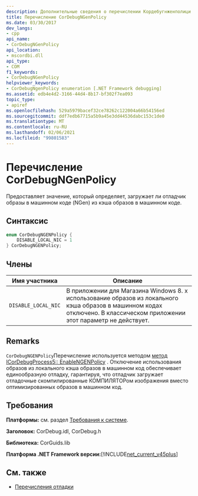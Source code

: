 ```yaml
---
description: Дополнительные сведения о перечислении Кордебугнженполици
title: Перечисление CorDebugNGenPolicy
ms.date: 03/30/2017
dev_langs:
- cpp
api_name:
- CorDebugNGenPolicy
api_location:
- mscordbi.dll
api_type:
- COM
f1_keywords:
- CorDebugNGenPolicy
helpviewer_keywords:
- CorDebugNgenPolicy enumeration [.NET Framework debugging]
ms.assetid: edb4e4d2-3166-44d4-8b17-bf302f7ea093
topic_type:
- apiref
ms.openlocfilehash: 529a5979bacef32ce78262c122004a66b54156ed
ms.sourcegitcommit: ddf7edb67715a5b9a45e3dd44536dabc153c1de0
ms.translationtype: MT
ms.contentlocale: ru-RU
ms.lasthandoff: 02/06/2021
ms.locfileid: "99801583"
---
```

# <a name="cordebugngenpolicy-enumeration"></a>Перечисление CorDebugNGenPolicy

Предоставляет значение, который определяет, загружает ли отладчик образы в машинном коде (NGen) из кэша образов в машинном коде.  
  
## <a name="syntax"></a>Синтаксис  
  
```cpp
enum CorDebugNGENPolicy {  
    DISABLE_LOCAL_NIC = 1  
} CorDebugNGENPolicy;  
```  
  
## <a name="members"></a>Члены  
  
|Имя участника|Описание|  
|-----------------|-----------------|  
|`DISABLE_LOCAL_NIC`|В приложении для Магазина Windows 8. x использование образов из локального кэша образов в машинном кодах отключено. В классическом приложении этот параметр не действует.|  
  
## <a name="remarks"></a>Remarks  

 `CorDebugNGENPolicy`Перечисление используется методом [метод ICorDebugProcess5:: EnableNGENPolicy](icordebugprocess5-enablengenpolicy-method.md) . Отключение использования образов из локального кэша образов в машинном код обеспечивает единообразную отладку, гарантируя, что отладчик загружает отладочные скомпилированные КОМПИЛЯТОРом изображения вместо оптимизированных образов в машинном код.  
  
## <a name="requirements"></a>Требования  

 **Платформы:** см. раздел [Требования к системе](../../get-started/system-requirements.md).  
  
 **Заголовок:** CorDebug.idl, CorDebug.h  
  
 **Библиотека:** CorGuids.lib  
  
 **Платформа .NET Framework версии:**[!INCLUDE[net_current_v45plus](../../../../includes/net-current-v45plus-md.md)]  
  
## <a name="see-also"></a>См. также

- [Перечисления отладки](debugging-enumerations.md)
